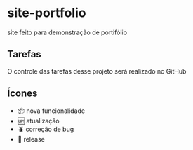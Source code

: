 # site-portfolio

site feito para demonstração de portifólio

## Tarefas

O controle das tarefas desse projeto será realizado no GitHub

## Ícones

 - :package: nova funcionalidade
 - :up: atualização
 - :beetle: correção de bug 
 - :checkered_flag: release
